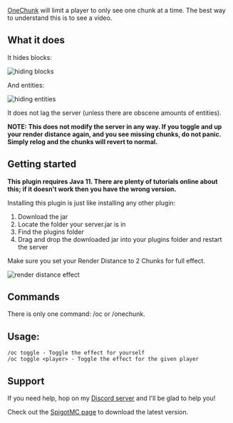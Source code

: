 [OneChunk](https://www.spigotmc.org/resources/onechunk.87527/) will limit a player to only see one chunk at a time. The best way to understand this is to see a video.

## What it does

It hides blocks:

![hiding blocks](https://i.imgur.com/7Ue8Zqu.gif)

And entities:

![hiding entities](https://i.imgur.com/14UmTDZ.gif)

It does not lag the server (unless there are obscene amounts of entities).

**NOTE: This does not modify the server in any way. If you toggle and up your render distance again, and you see missing chunks, do not panic. Simply relog and the chunks will revert to normal.**

## Getting started

__**This plugin requires Java 11.** There are plenty of tutorials online about this; if it doesn't work then you have the wrong version.__

Installing this plugin is just like installing any other plugin:
1. Download the jar
2. Locate the folder your server.jar is in
3. Find the plugins folder
4. Drag and drop the downloaded jar into your plugins folder and restart the server

Make sure you set your Render Distance to 2 Chunks for full effect.

![render distance effect](https://i.imgur.com/wOjvRv1.gif)

## Commands
There is only one command: /oc or /onechunk.

## Usage:
```
/oc toggle - Toggle the effect for yourself
/oc toggle <player> - Toggle the effect for the given player
```

## Support
If you need help, hop on my [Discord server](https://discord.gg/vvKuHBVGMK) and I'll be glad to help you!

Check out the [SpigotMC page](https://www.spigotmc.org/resources/onechunk.87527/) to download the latest version.
